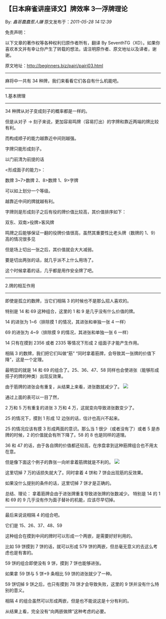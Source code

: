 ## 【日本麻雀讲座译文】牌效率 3—浮牌理论

By: _鑫哥蠢蠢惹人嫌_ 原文发布于：_2011-05-28 14:12:39_

免责声明：

以下文章的著作权等各种权利归原作者所有，翻译 By
SeventhTG（XD）。如果你喜欢本文并有幸让你产生了转载的想法，请注明原作者、原文地址以及译者，谢谢。

原文地址：http://beginners.biz/pairi/pairi03.html

---

麻将中一共有 34 种牌，我们来看看它们各自有什么机能吧。

---

1.基本牌理

---

34 种牌从对子变成刻子的概率都是一样的。

但是从对子 → 刻子来说，更加容易鸣牌（容易打出）的字牌和靠近两端的牌比较有利。

而构成顺子的能力越靠近中间则越强。

字牌只能形成刻子。

以门前清为前提的话

<形成面子的能力>：

数牌 3~7>数牌 2、8>数牌 1、9>字牌

可以如上划分一个等级。

越靠近中间的牌就越有利。

字牌则是形成刻子之后有役的牌价值比较高，其价值排序如下：

双东、双南>役牌>客风牌

鸣牌之后能够保证一翻的役牌价值很高，虽然其重要性比老头牌（数牌的 1、9）高的情况很多见

但是场上切出一张之后，其价值就会大大减弱。

要是切出两张的话，就几乎派不上什么用场了。

这个时候拿着的话，几乎都是用作安全牌了吧。

---

2.牌的相互作用

---

即使是孤立的数牌，当它们相隔 3 的时候也不是那么招人喜欢的。

特别是 14 和 69 这种组合，这里的 1 和 9 是几乎没有什么价值的牌。

14 的进张为 1~6（排除摸 1 的情况，其进张和单独一张 4 一样）

69 的进张为 4~9（排除摸 9 的情况，其进张和单独一张 6 一样）

14 只有在摸到 2356 或者 2335 等情况下形成 2 组面子才能产生作用。

相隔 3 的数牌，我们把它们叫做“筋”
“同时拿着筋牌，会导致其一张牌的价值下降”，这是一个定理。

最明显的就是 14 和 69 的组合了。25、36、47、58 同样也会使进张（能够形成搭子的牌的种类）出现反效果。

由于筋牌的进张会有重复，从结果上来看，进张数就减少了。
![](http://s5.sinaimg.cn/middle/7f78b76fxa44d7f8cf724&690)

通过上面的表可以一目了然，

2 万和 5 万有重复的进张 3 万和 4 万，这就变向导致进张数变少了。

25 的情况下，摸到 1 形成 12 边张的话，估计也高兴不起来。

25 的情况应该有摸 3 形成两面的意识。那么当 1 很少（或者没有了）或者 5 是赤牌的时候，2 的价值就会有所下降了。58 的 8 也是同样的道理。

36 和 47 的话，由于各自牌的价值都还较高，在序盘拿到这种筋牌组合也不用太在意。

但是像下面这个例子的靠张一向听拿着筋牌就是不利的。
![](http://s16.sinaimg.cn/middle/7f78b76fxa4501cf0166f&690)

这里切掉 7 万的话损失就大了。同时拿着 4 饼和 7 饼会出现筋的反效果。

如果没什么提别的条件的话，这里切掉 7 饼才是正确的。

总结、理论：
拿着筋牌会由于进张牌重复导致进张牌的张数减少。
特别是 14 的 1 和 69 的 9 几乎没有作为面子替补的机能，应该尽早切掉。

---

最后来说说相隔 4 的组合吧。

它们是 15、26、37、48、59

这种组合在摸到中间的牌时可以形成一个两嵌，是需要好好利用的。

比如 59 饼摸到 7 饼的话，就可以形成 579 饼的两嵌，但总毫无意义的去这么考虑也是有害的。

59 饼的组合即使没有 9 饼，摸到 7 饼也能够进张。

如果拿 59 饼与 5 饼+9 条相比 59 饼的进张就少了一种。

59 饼切掉 9 饼之后，也只有摸到 78 饼才会导致失败，这里的 9 饼并没有什么特别的意义。

相隔 4 的组合虽然可以形成两嵌，但是也不能说这是十分有利的。

从结果上看，完全没有“向两嵌做牌”这种考虑的必要。
